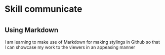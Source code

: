 # <h1>Skill communicate</h1>
# <h2>Using Markdown</h2>
I am learning to make use of Markdown for making stylings in Github so that I can showcase my work to the viewers in an appeasing manner
